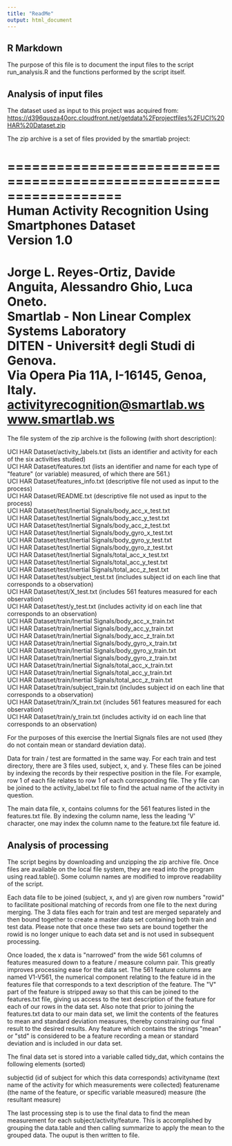```yaml
---
title: "ReadMe"
output: html_document
---
```


## R Markdown


The purpose of this file is to document the input files to the script run_analysis.R and the functions performed by the script itself.  

## Analysis of input files

The dataset used as input to this project was acquired from:  
https://d396qusza40orc.cloudfront.net/getdata%2Fprojectfiles%2FUCI%20HAR%20Dataset.zip

The zip archive is a set of files provided by the smartlab project:  

==================================================================  
Human Activity Recognition Using Smartphones Dataset  
Version 1.0  
==================================================================  
Jorge L. Reyes-Ortiz, Davide Anguita, Alessandro Ghio, Luca Oneto.  
Smartlab - Non Linear Complex Systems Laboratory  
DITEN - Universit‡ degli Studi di Genova.  
Via Opera Pia 11A, I-16145, Genoa, Italy.  
activityrecognition@smartlab.ws  
www.smartlab.ws  
==================================================================  

The file system of the zip archive is the following (with short description):  

UCI HAR Dataset/activity_labels.txt (lists an identifier and activity for each of the six activities studied)  
UCI HAR Dataset/features.txt (lists an identifier and name for each type of "feature" (or variable) measured, of which there are 561.)  
UCI HAR Dataset/features_info.txt (descriptive file not used as input to the process)  
UCI HAR Dataset/README.txt (descriptive file not used as input to the process)  
UCI HAR Dataset/test/Inertial Signals/body_acc_x_test.txt  
UCI HAR Dataset/test/Inertial Signals/body_acc_y_test.txt  
UCI HAR Dataset/test/Inertial Signals/body_acc_z_test.txt  
UCI HAR Dataset/test/Inertial Signals/body_gyro_x_test.txt  
UCI HAR Dataset/test/Inertial Signals/body_gyro_y_test.txt  
UCI HAR Dataset/test/Inertial Signals/body_gyro_z_test.txt  
UCI HAR Dataset/test/Inertial Signals/total_acc_x_test.txt  
UCI HAR Dataset/test/Inertial Signals/total_acc_y_test.txt  
UCI HAR Dataset/test/Inertial Signals/total_acc_z_test.txt  
UCI HAR Dataset/test/subject_test.txt (includes subject id on each line that corresponds to a observation)  
UCI HAR Dataset/test/X_test.txt (includes 561 features measured for each observation)  
UCI HAR Dataset/test/y_test.txt (includes activity id on each line that corresponds to an observation)  
UCI HAR Dataset/train/Inertial Signals/body_acc_x_train.txt  
UCI HAR Dataset/train/Inertial Signals/body_acc_y_train.txt  
UCI HAR Dataset/train/Inertial Signals/body_acc_z_train.txt  
UCI HAR Dataset/train/Inertial Signals/body_gyro_x_train.txt  
UCI HAR Dataset/train/Inertial Signals/body_gyro_y_train.txt  
UCI HAR Dataset/train/Inertial Signals/body_gyro_z_train.txt  
UCI HAR Dataset/train/Inertial Signals/total_acc_x_train.txt  
UCI HAR Dataset/train/Inertial Signals/total_acc_y_train.txt  
UCI HAR Dataset/train/Inertial Signals/total_acc_z_train.txt  
UCI HAR Dataset/train/subject_train.txt (includes subject id on each line that corresponds to a observation)  
UCI HAR Dataset/train/X_train.txt (includes 561 features measured for each observation)  
UCI HAR Dataset/train/y_train.txt (includes activity id on each line that corresponds to an observation)  

For the purposes of this exercise the Inertial Signals files are not used (they do not contain mean or standard deviation data).  

Data for train / test are formatted in the same way.  For each train and test directory, there are 3 files used, subject, x, and y.  These files can be joined by indexing the records by their respective position in the file.  For example, row 1 of each file relates to row 1 of each corresponding file.  The y file can be joined to the activity_label.txt file to find the actual name of the activity in question.

The main data file, x, contains columns for the 561 features listed in the features.txt file.  By indexing the column name, less the leading 'V' character, one may index the column name to the feature.txt file feature id.

## Analysis of processing

The script begins by downloading and unzipping the zip archive file.  Once files are available on the local file system, they are read into the program using read.table().  Some column names are modified to improve readability of the script.

Each data file to be joined (subject, x, and y) are given row numbers "rowid" to facilitate positional matching of records from one file to the next during merging.  The 3 data files each for train and test are merged separately and then bound together to create a master data set containing both train and test data.  Please note that once these two sets are bound together the rowid is no longer unique to each data set and is not used in subsequent processing.

Once loaded, the x data is "narrowed" from the wide 561 columns of features measured down to a feature / measure column pair.  This greatly improves processing ease for the data set.  The 561 feature columns are named V1-V561, the numerical component relating to the feature id in the features file that corresponds to a text description of the feature.  The "V" part of the feature is stripped away so that this can be joined to the features.txt file, giving us access to the text description of the feature for each of our rows in the data set.  Also note that prior to joining the features.txt data to our main data set, we limit the contents of the features to mean and standard deviation measures, thereby constraining our final result to the desired results.  Any feature which contains the strings "mean" or "std" is considered to be a feature recording a mean or standard deviation and is included in our data set.

The final data set is stored into a variable called tidy_dat, which contains the following elements (sorted)

subjectid (id of subject for which this data corresponds)
activityname (text name of the activity for which measurements were collected)
featurename (the name of the feature, or specific variable measured)
measure (the resultant measure)


The last processing step is to use the final data to find the mean measurement for each subject/activity/feature.  This is accomplished by grouping the data.table and then calling summarize to apply the mean to the grouped data.  The ouput is then written to file.
